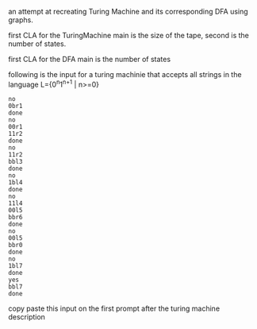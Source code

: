 an attempt at recreating Turing Machine and its corresponding DFA using graphs.

first CLA for the TuringMachine main is the size of the tape, second is the number of states.

first CLA for the DFA main is the number of states

following is the input for a turing machinie that accepts all strings in the language L={0<sup>n</sup>1<sup>n+1</sup> | n>=0}
```
no
0br1
done
no
00r1
11r2
done
no
11r2
bbl3
done
no
1bl4
done
no
11l4
00l5
bbr6
done
no
00l5
bbr0
done
no
1bl7
done
yes
bbl7
done
```
copy paste this input on the first prompt after the turing machine description

```

